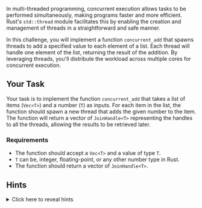 In multi-threaded programming, concurrent execution allows tasks to be performed simultaneously, making programs faster and more efficient. Rust's `std::thread` module facilitates this by enabling the creation and management of threads in a straightforward and safe manner.

In this challenge, you will implement a function `concurrent_add` that spawns threads to add a specified value to each element of a list. Each thread will handle one element of the list, returning the result of the addition. By leveraging threads, you'll distribute the workload across multiple cores for concurrent execution.

## Your Task

Your task is to implement the function `concurrent_add` that takes a list of items (`Vec<T>`) and a number (`T`) as inputs. For each item in the list, the function should spawn a new thread that adds the given number to the item. The function will return a vector of `JoinHandle<T>` representing the handles to all the threads, allowing the results to be retrieved later.

### Requirements

- The function should accept a `Vec<T>` and a value of type `T`.
- `T` can be, integer, floating-point, or any other number type in Rust.
- The function should return a vector of `JoinHandle<T>`.

## Hints

<details>
<summary>Click here to reveal hints</summary>

- The `std::thread::spawn` function creates a new thread to execute a given closure.
- The `std::ops::Add` trait allows addition between two values of the same type.
- In order for a type to be passed to threads safely, they must implement the `Send` trait.
- The type should also have a lifetime of `'static` to make sure the thread can not outlive the data it references.
- Ensure the type `T` implements `Copy` since threads require ownership of their inputs.

</details>
